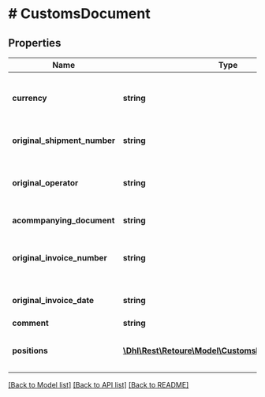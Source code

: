 # # CustomsDocument

## Properties

Name | Type | Description | Notes
------------ | ------------- | ------------- | -------------
**currency** | **string** | Currency the returned goods were payed in. |
**original_shipment_number** | **string** | Original shipment number. | [optional]
**original_operator** | **string** | Company that delivered the original parcel. | [optional]
**acommpanying_document** | **string** | Additional documents. | [optional]
**original_invoice_number** | **string** | Invoice number of the returned goods. | [optional]
**original_invoice_date** | **string** | Date of the invoice number. | [optional]
**comment** | **string** | Comment. | [optional]
**positions** | [**\Dhl\Rest\Retoure\Model\CustomsDocumentPosition[]**](CustomsDocumentPosition.md) | The customs items to be declared. |

[[Back to Model list]](../../README.md#models) [[Back to API list]](../../README.md#endpoints) [[Back to README]](../../README.md)
